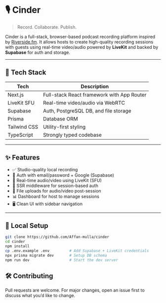 # 🎙️ Cinder

> Record. Collaborate. Publish.

Cinder is a full-stack, browser-based podcast recording platform inspired by [Riverside.fm](https://riverside.fm). It allows hosts to create high-quality recording sessions with guests using real-time video/audio powered by **LiveKit** and backed by **Supabase** for auth and storage.

---

## 🚀 Tech Stack

| Tech          | Description                                  |
| ------------- | -------------------------------------------- |
| Next.js       | Full-stack React framework with App Router   |
| LiveKit SFU   | Real-time video/audio via WebRTC             |
| Supabase      | Auth, PostgreSQL DB, and file storage        |
| Prisma        | Database ORM                                 |
| Tailwind CSS  | Utility-first styling                        |
| TypeScript    | Strongly typed codebase                      |

---

## ✨ Features

- ✅ Studio-quality local recording
- 🔐 Auth with email/password + Google (Supabase)
- 🎥 Real-time audio/video using LiveKit (SFU)
- 🧠 SSR middleware for session-based auth
- 📂 File uploads for audio/video post-session
- 📊 Dashboard for host to manage sessions
- 🖥️ Clean UI with sidebar navigation

---


## 🧪 Local Setup

```bash
git clone https://github.com/Affan-mulla/cinder
cd cinder
npm install
cp .env.example .env         # Add Supabase + LiveKit credentials
npx prisma migrate dev       # Setup DB schema
npm run dev                  # Start the dev server
```

## 🛠️ Contributing
Pull requests are welcome. For major changes, open an issue first to discuss what you’d like to change.

